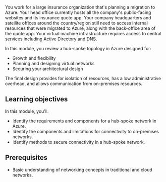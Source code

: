 You work for a large insurance organization that's planning a migration to Azure. Your head office currently hosts all the company's public-facing websites and its insurance quote app. Your company headquarters and satellite offices around the country/region still need to access internal resources that were migrated to Azure, along with the back-office area of the quote app. Your virtual machine infrastructure requires access to central services including Active Directory and DNS.

In this module, you review a hub-spoke topology in Azure designed for:

- Growth and flexibility
- Planning and designing virtual networks
- Securing your architectural design

The final design provides for isolation of resources, has a low administrative overhead, and allows communication from on-premises resources.

## Learning objectives

In this module, you'll:

- Identify the requirements and components for a hub-spoke network in Azure.
- Identify the components and limitations for connectivity to on-premises networks.
- Identify methods to secure connectivity in a hub-spoke network.

## Prerequisites

- Basic understanding of networking concepts in traditional and cloud networks.
